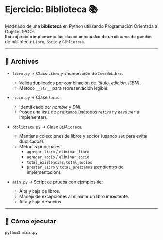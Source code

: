 # Ejercicio: Biblioteca 📚

Modelado de una **biblioteca** en Python utilizando Programación Orientada a Objetos (POO).  
Este ejercicio implementa las clases principales de un sistema de gestión de biblioteca: `Libro`, `Socio` y `Biblioteca`.

---

## 📂 Archivos

- `libro.py` → Clase `Libro` y enumeración de `EstadoLibro`.  
  - Valida duplicados por combinación de *(título, edición, ISBN)*.  
  - Método `__str__` para representación legible.  

- `socio.py` → Clase `Socio`.  
  - Identificado por *nombre* y *DNI*.  
  - Posee una lista de `préstamos` (métodos `retirar` y `devolver` a implementar).  

- `biblioteca.py` → Clase `Biblioteca`.  
  - Mantiene colecciones de libros y socios (usando `set` para evitar duplicados).  
  - Métodos principales:  
    - `agregar_libro` / `eliminar_libro`  
    - `agregar_socio` / `eliminar_socio`  
    - `total_existencias`, `total_socios`  
    - `prestar_libro` y `total_prestamos` (pendientes de implementación).  

- `main.py` → Script de prueba con ejemplos de:  
  - Alta y baja de libros.  
  - Manejo de excepciones al eliminar un libro inexistente.  
  - Alta y baja de socios.  

---




## 🚀 Cómo ejecutar

```bash
python3 main.py



